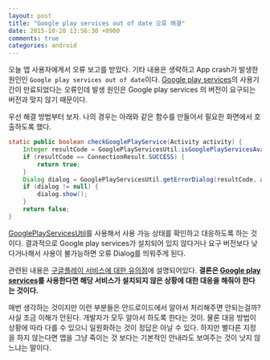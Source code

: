 ```yaml
---
layout: post
title: "Google play services out of date 오류 해결"
date: 2015-10-20 13:56:30 +0900
comments: true
categories: android
---
```


오늘 앱 사용자에게서 오류 보고를 받았다. 기타 내용은 생략하고 App crash가 발생한 원인인 `Google play services out of date`이다. [Google play services](https://developers.google.com/android/guides/overview)의 사용기간이 만료되었다는 오류인데 발생 원인은 Google play services 의 버전이 요구되는 버전과 맞지 않기 때문이다.

우선 해결 방법부터 보자. 나의 경우는 아래와 같은 함수를 만들어서 필요한 화면에서 호출하도록 했다.

```java
static public boolean checkGooglePlayService(Activity activity) {
    Integer resultCode = GooglePlayServicesUtil.isGooglePlayServicesAvailable(activity);
    if (resultCode == ConnectionResult.SUCCESS) {
        return true;
    }
    Dialog dialog = GooglePlayServicesUtil.getErrorDialog(resultCode, activity, 0);
    if (dialog != null) {
        dialog.show();
    }
    return false;
}
```
[GooglePlayServicesUtil](https://developers.google.com/android/reference/com/google/android/gms/common/GooglePlayServicesUtil)를 사용해서 사용 가능 상태를 확인하고 대응하도록 하는 것이다. 결과적으로 Google play services가 설치되어 있지 않다거나 요구 버전보다 낮다거나해서 사용이 불가능하면 오류 Dialog를 띄워주게 된다.

관련된 내용은 [구글플레이 서비스에 대한 유의점](http://www.androidpub.com/2508286)에 설명되어있다. **결론은 [Google play services](https://developers.google.com/android/guides/overview)를 사용한다면 해당 서비스가 설치되지 않은 상황에 대한 대응을 해줘야 한다는 것이다.**

매번 생각하는 것이지만 이런 부분들은 안드로이드에서 알아서 처리해주면 안되는걸까? 사실 조금 이해가 안된다. 개발자가 모두 알아서 하도록 한다는 것이. 물론 대응 방법이 상황에 따라 다를 수 있으니 일원화하는 것이 정답은 아닐 수 있다. 하지만 별다른 지정을 하지 않는다면 앱을 그냥 죽이는 것 보다는 기본적인 안내라도 보여주는 것이 낫지 않느냐는 말이다.